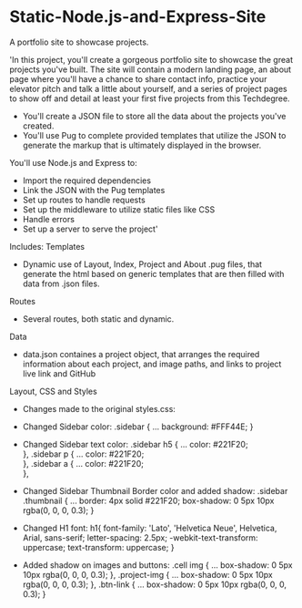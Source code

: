 # Static-Node.js-and-Express-Site
 A portfolio site to showcase projects.

'In this project, you'll create a gorgeous portfolio site to showcase the great projects you've built. The site will contain a modern landing page, an about page where you'll have a chance to share contact info, practice your elevator pitch and talk a little about yourself, and a series of project pages to show off and detail at least your first five projects from this Techdegree.
- You'll create a JSON file to store all the data about the projects you've created.
- You'll use Pug to complete provided templates that utilize the JSON to generate the markup that is ultimately displayed in the browser.

You'll use Node.js and Express to:
- Import the required dependencies
- Link the JSON with the Pug templates
- Set up routes to handle requests
- Set up the middleware to utilize static files like CSS
- Handle errors
- Set up a server to serve the project'

Includes:
Templates
- Dynamic use of Layout, Index, Project and About .pug files, that generate the html based on generic templates that are then filled with data from .json files.

Routes
- Several routes, both static and dynamic.

Data
- data.json containes a project object, that arranges the required information about each project, and image paths, and links to project live link and GitHub

Layout, CSS and Styles
- Changes made to the original styles.css:

- Changed Sidebar color:
    .sidebar {
        ...
        background: #FFF44E;
    }

- Changed Sidebar text color:
    .sidebar h5 {
        ...
        color: #221F20;   
    }, 
    .sidebar p {
        ...
        color: #221F20;   
    }, 
    .sidebar a {
        ...
        color: #221F20;   
    }, 

- Changed Sidebar Thumbnail Border color and added shadow:
    .sidebar .thumbnail {
        ...
        border: 4px solid #221F20;
        box-shadow: 0 5px 10px rgba(0, 0, 0, 0.3);
    }

- Changed H1 font:
    h1{
        font-family: 'Lato', 'Helvetica Neue', Helvetica, Arial, sans-serif;
        letter-spacing: 2.5px;
        -webkit-text-transform: uppercase;
        text-transform: uppercase;
    }

- Added shadow on images and buttons:
    .cell img {
        ...
        box-shadow: 0 5px 10px rgba(0, 0, 0, 0.3);
    },
    .project-img {
        ...
        box-shadow: 0 5px 10px rgba(0, 0, 0, 0.3);
    }, 
    .btn-link {
        ...
        box-shadow: 0 5px 10px rgba(0, 0, 0, 0.3);
    }